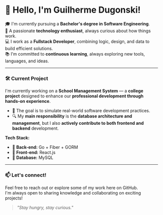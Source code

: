 # 👋 Hello, I'm Guilherme Dugonski!

🎓 I'm currently pursuing a **Bachelor's degree in Software Engineering**.  
🚀 A passionate **technology enthusiast**, always curious about how things work.  
💻 I work as a **Fullstack Developer**, combining logic, design, and data to build efficient solutions.  
📚 I'm committed to **continuous learning**, always exploring new tools, languages, and ideas.

---

### 🛠️ Current Project

I'm currently working on a **School Management System** — a **college project** designed to enhance our **professional development through hands-on experience**.

- 🎯 The goal is to simulate real-world software development practices.
- 🔍 My **main responsibility** is the **database architecture and management**, but I also **actively contribute to both frontend and backend** development.

**Tech Stack:**

- 🧠 **Back-end:** Go + Fiber + GORM  
- 🎨 **Front-end:** React.js  
- 💾 **Database:** MySQL  

---

### 📫 Let's connect!

Feel free to reach out or explore some of my work here on GitHub.  
I'm always open to sharing knowledge and collaborating on exciting projects!

> _"Stay hungry, stay curious."_
